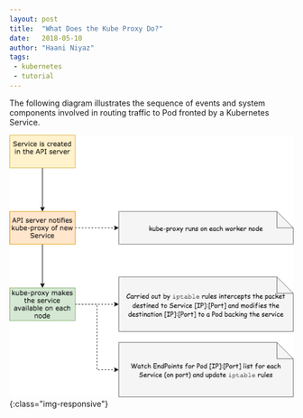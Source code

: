 ```yaml
---
layout: post
title:  "What Does the Kube Proxy Do?"
date:   2018-05-10
author: "Haani Niyaz"
tags: 
 - kubernetes
 - tutorial
---
```


The following diagram illustrates the sequence of events and system components involved in routing traffic to Pod fronted by a Kubernetes Service.

![How Does Kube Proxy Work](css/images/service-kube-proxy.png){:class="img-responsive"}